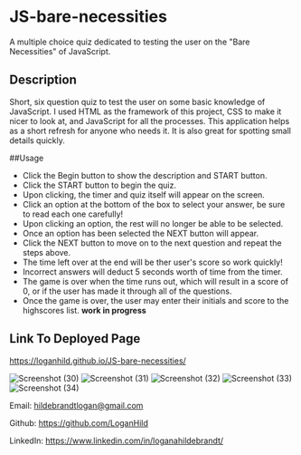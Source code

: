 # JS-bare-necessities
A multiple choice quiz dedicated to testing the user on the "Bare Necessities" of JavaScript.
## Description
  Short, six question quiz to test the user on some basic knowledge of JavaScript. I used HTML as the framework of this project, CSS to make it nicer to look at, and JavaScript for all the processes. This application helps as a short refresh for anyone who needs it. It is also great for spotting small details quickly.

##Usage
  * Click the Begin button to show the description and START button.
  * Click the START button to begin the quiz.
  * Upon clicking, the timer and quiz itself will appear on the screen.
  * Click an option at the bottom of the box to select your answer, be sure to read each one carefully!
  * Upon clicking an option, the rest will no longer be able to be selected.
  * Once an option has been selected the NEXT button will appear.
  * Click the NEXT button to move on to the next question and repeat the steps above.
  * The time left over at the end will be ther user's score so work quickly!
  * Incorrect answers will deduct 5 seconds worth of time from the timer.
  * The game is over when the time runs out, which will result in a score of 0, or if the user has made it through all of the questions.
  * Once the game is over, the user may enter their initials and score to the highscores list. **work in progress**
 ## Link To Deployed Page
 https://loganhild.github.io/JS-bare-necessities/
 
 ![Screenshot (30)](https://user-images.githubusercontent.com/82903685/125729330-eb7d4f86-f74c-4e61-98a1-306f9077e913.png)
 ![Screenshot (31)](https://user-images.githubusercontent.com/82903685/125729375-ff463be4-b103-4d6e-b5e6-eb817b67e74d.png)
 ![Screenshot (32)](https://user-images.githubusercontent.com/82903685/125729408-94220a08-4368-4f3c-b258-9035b2d0b575.png)
![Screenshot (33)](https://user-images.githubusercontent.com/82903685/125729424-e2e87b31-9db3-4100-b144-fc0ef26795ef.png)
![Screenshot (34)](https://user-images.githubusercontent.com/82903685/125729429-dce05450-3cc6-4366-902d-f8a7c29321f2.png)

  Email: <hildebrandtlogan@gmail.com>

  Github: <https://github.com/LoganHild>
  
  LinkedIn: <https://www.linkedin.com/in/loganahildebrandt/>
